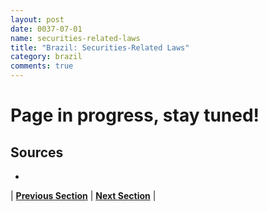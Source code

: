 ```yaml
---
layout: post
date: 0037-07-01
name: securities-related-laws
title: "Brazil: Securities-Related Laws"
category: brazil
comments: true
---
```


# Page in progress, stay tuned!

Sources 
--- 
- 


| **[Previous Section](https://neo-project.github.io/global-blockchain-compliance-hub//brazil/brazil-laws-token-sales.html)** | **[Next Section](https://neo-project.github.io/global-blockchain-compliance-hub//brazil/brazil-privacy-and-data-protection.html)** |
